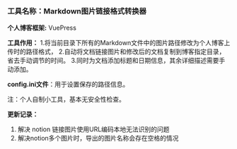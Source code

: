### 工具名称：Markdown图片链接格式转换器
**个人博客框架:** VuePress

**工具作用：**
  1.将当前目录下所有的Markdown文件中的图片路径修改为个人博客上传时的路径格式，
  2.自动将文档链接图片和修改后的文档复制到博客指定目录，省去手动调节的时间。
  3.同时为文档添加标题和日期信息，其余详细描述需要手动添加。

**config.ini文件**：用于设置保存的路径信息。

注：个人自制小工具，基本无安全性检查。



**更新记录：**

1. 解决 notion 链接图片使用URL编码本地无法识别的问题
2. 解决notion多个图片时，导出的图片名称会存在空格的情况